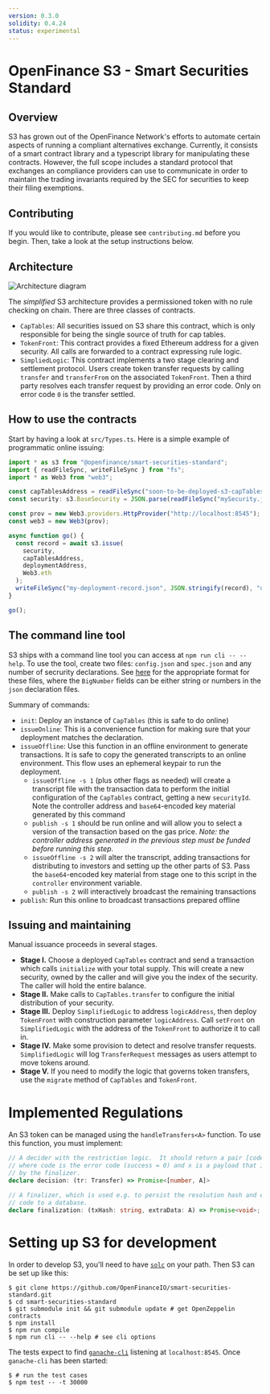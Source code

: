 ```yaml
---
version: 0.3.0
solidity: 0.4.24
status: experimental
---
```


OpenFinance S3 - Smart Securities Standard
==

Overview
--

S3 has grown out of the OpenFinance Network's efforts to automate certain
aspects of running a compliant alternatives exchange.  Currently, it consists
of a smart contract library and a typescript library for manipulating these
contracts.  However, the full scope includes a standard protocol that exchanges
an compliance providers can use to communicate in order to maintain the trading
invariants required by the SEC for securities to keep their filing exemptions.

Contributing
--

If you would like to contribute, please see `contributing.md` before you begin.
Then, take a look at the setup instructions below.

Architecture
--

![Architecture diagram](arch.png)

The _simplified_ S3 architecture provides a permissioned token with no rule
checking on chain.  There are three classes of contracts.

- `CapTables`: All securities issued on S3 share this contract, which is only
  responsible for being the single source of truth for cap tables.
- `TokenFront`: This contract provides a fixed Ethereum address for a given
  security.  All calls are forwarded to a contract expressing rule logic.
- `SimpliedLogic`: This contract implements a two stage clearing and settlement
  protocol.  Users create token transfer requests by calling `transfer` and
  `transferFrom` on the associated `TokenFront`.  Then a third party resolves
  each transfer request by providing an error code.  Only on error code `0` is
  the transfer settled.

How to use the contracts
--

Start by having a look at `src/Types.ts`.  Here is a simple example of
programmatic online issuing:

```typescript
import * as s3 from "@openfinance/smart-securities-standard";
import { readFileSync, writeFileSync } from "fs";
import * as Web3 from "web3";

const capTablesAddress = readFileSync("soon-to-be-deployed-s3-capTables.address", "utf8");
const security: s3.BaseSecurity = JSON.parse(readFileSync("mySecurity.json", "utf8"));

const prov = new Web3.providers.HttpProvider("http://localhost:8545");
const web3 = new Web3(prov);

async function go() {
  const record = await s3.issue(
    security, 
    capTablesAddress, 
    deploymentAddress, 
    Web3.eth
  );
  writeFileSync("my-deployment-record.json", JSON.stringify(record), "utf8");
}

go();
```

The command line tool
--

S3 ships with a command line tool you can access at `npm run cli -- --help`.
To use the tool, create two files: `config.json` and `spec.json` and any number
of secrurity declarations.  See [here][cli-files] for the appropriate format
for these files, where the `BigNumber` fields can be either string or numbers
in the `json` declaration files.

[cli-files]: https://github.com/OpenFinanceIO/smart-securities-standard/blob/offline/run/cli/Types.ts

Summary of commands:

- `init`: Deploy an instance of `CapTables` (this is safe to do online)
- `issueOnline`: This is a convenience function for making sure that your
  deployment matches the declaration.
- `issueOffline`: Use this function in an offline environment to generate
  transactions.  It is safe to copy the generated transcripts to an online
  environment.  This flow uses an ephemeral keypair to run the deployment. 
  * `issueOffline -s 1` (plus other flags as needed) will create a transcript
    file with the transaction data to perform the initial configuration of the
    `CapTables` contract, getting a new `securityId`.  Note the controller
    address and `base64`-encoded key material generated by this command
  * `publish -s 1` should be run online and will allow you to select a version
    of the transaction based on the gas price.  _Note: the controller address
    generated in the previous step must be funded before running this step._
  * `issueOffline -s 2` will alter the transcript, adding transactions for
    distributing to investors and setting up the other parts of S3.  Pass the
    `base64`-encoded key material from stage one to this script in the
    `controller` environment variable.
  * `publish -s 2` will interactively broadcast the remaining transactions
- `publish`: Run this online to broadcast transactions prepared offline

Issuing and maintaining
--

Manual issuance proceeds in several stages.

- **Stage I.** Choose a deployed `CapTables` contract and send a transaction
  which calls `initialize` with your total supply.  This will create a new
  security, owned by the caller and will give you the index of the security.
  The caller will hold the entire balance.
- **Stage II.**  Make calls to `CapTables.transfer` to configure the initial
  distribution of your security.
- **Stage III.** Deploy `SimplifiedLogic` to address `logicAddress`, then
  deploy `TokenFront` with construction parameter `logicAddress`.  Call
  `setFront` on `SimplifiedLogic` with the address of the `TokenFront` to
  authorize it to call in. 
- **Stage IV.** Make some provision to detect and resolve transfer requests.
  `SimplifiedLogic` will log `TransferRequest` messages as users attempt to
  move tokens around.
- **Stage V.** If you need to modify the logic that governs token transfers,
  use the `migrate` method of `CapTables` and `TokenFront`.

Implemented Regulations
==

An S3 token can be managed using the `handleTransfers<A>` function.  To use
this function, you must implement:

```typescript
// A decider with the restriction logic.  It should return a pair [code, x]
// where code is the error code (success = 0) and x is a payload that is consumed
// by the finalizer.
declare decision: (tr: Transfer) => Promise<[number, A]>

// A finalizer, which is used e.g. to persist the resolution hash and error
// code to a database.
declare finalization: (txHash: string, extraData: A) => Promise<void>;
```

Setting up S3 for development
==

In order to develop S3, you'll need to have [`solc`][solc] on your path. Then S3 can be set up like this:  
```
$ git clone https://github.com/OpenFinanceIO/smart-securities-standard.git
$ cd smart-securities-standard
$ git submodule init && git submodule update # get OpenZeppelin contracts
$ npm install
$ npm run compile
$ npm run cli -- --help # see cli options
```

The tests expect to find [`ganache-cli`][ganache] listening at `localhost:8545`.  Once `ganache-cli` has been started:
```
$ # run the test cases
$ npm test -- -t 30000
```

[solc]: https://github.com/ethereum/solidity
[ganache]: https://github.com/trufflesuite/ganache-cli
